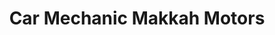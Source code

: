 ---
title: "Car Mechanic Makkah Motors"
url: /karachi/car-mechanic-makkah-motors/
shop: car repair
---